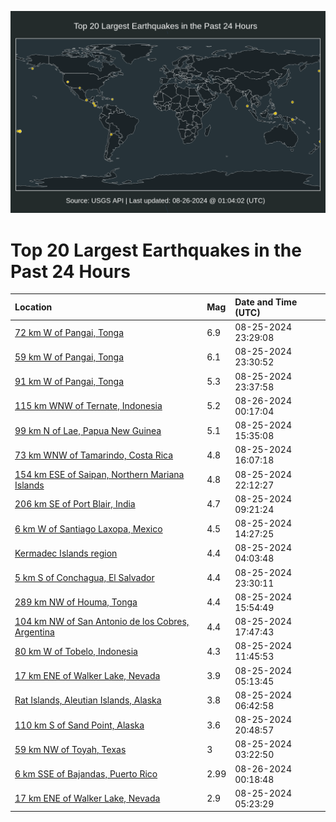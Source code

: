 ![Map](./map.png)

# Top 20 Largest Earthquakes in the Past 24 Hours

| Location | Mag | Date and Time (UTC) |
|:---|:---|:---|
| [72 km W of Pangai, Tonga](https://earthquake.usgs.gov/earthquakes/eventpage/us7000n9dt) | 6.9 | 08-25-2024 23:29:08 |
| [59 km W of Pangai, Tonga](https://earthquake.usgs.gov/earthquakes/eventpage/us7000n9dz) | 6.1 | 08-25-2024 23:30:52 |
| [91 km W of Pangai, Tonga](https://earthquake.usgs.gov/earthquakes/eventpage/us7000n9dy) | 5.3 | 08-25-2024 23:37:58 |
| [115 km WNW of Ternate, Indonesia](https://earthquake.usgs.gov/earthquakes/eventpage/us7000n9en) | 5.2 | 08-26-2024 00:17:04 |
| [99 km N of Lae, Papua New Guinea](https://earthquake.usgs.gov/earthquakes/eventpage/us7000n9bs) | 5.1 | 08-25-2024 15:35:08 |
| [73 km WNW of Tamarindo, Costa Rica](https://earthquake.usgs.gov/earthquakes/eventpage/us7000n9c6) | 4.8 | 08-25-2024 16:07:18 |
| [154 km ESE of Saipan, Northern Mariana Islands](https://earthquake.usgs.gov/earthquakes/eventpage/us7000n9dn) | 4.8 | 08-25-2024 22:12:27 |
| [206 km SE of Port Blair, India](https://earthquake.usgs.gov/earthquakes/eventpage/us7000n9ak) | 4.7 | 08-25-2024 09:21:24 |
| [6 km W of Santiago Laxopa, Mexico](https://earthquake.usgs.gov/earthquakes/eventpage/us7000n9bk) | 4.5 | 08-25-2024 14:27:25 |
| [Kermadec Islands region](https://earthquake.usgs.gov/earthquakes/eventpage/us7000n99h) | 4.4 | 08-25-2024 04:03:48 |
| [5 km S of Conchagua, El Salvador](https://earthquake.usgs.gov/earthquakes/eventpage/us7000n9ds) | 4.4 | 08-25-2024 23:30:11 |
| [289 km NW of Houma, Tonga](https://earthquake.usgs.gov/earthquakes/eventpage/us7000n9c7) | 4.4 | 08-25-2024 15:54:49 |
| [104 km NW of San Antonio de los Cobres, Argentina](https://earthquake.usgs.gov/earthquakes/eventpage/us7000n9cm) | 4.4 | 08-25-2024 17:47:43 |
| [80 km W of Tobelo, Indonesia](https://earthquake.usgs.gov/earthquakes/eventpage/us7000n9az) | 4.3 | 08-25-2024 11:45:53 |
| [17 km ENE of Walker Lake, Nevada](https://earthquake.usgs.gov/earthquakes/eventpage/nn00882964) | 3.9 | 08-25-2024 05:13:45 |
| [Rat Islands, Aleutian Islands, Alaska](https://earthquake.usgs.gov/earthquakes/eventpage/ak024axpqbts) | 3.8 | 08-25-2024 06:42:58 |
| [110 km S of Sand Point, Alaska](https://earthquake.usgs.gov/earthquakes/eventpage/us7000n9d8) | 3.6 | 08-25-2024 20:48:57 |
| [59 km NW of Toyah, Texas](https://earthquake.usgs.gov/earthquakes/eventpage/us7000n997) | 3 | 08-25-2024 03:22:50 |
| [6 km SSE of Bajandas, Puerto Rico](https://earthquake.usgs.gov/earthquakes/eventpage/pr71458203) | 2.99 | 08-26-2024 00:18:48 |
| [17 km ENE of Walker Lake, Nevada](https://earthquake.usgs.gov/earthquakes/eventpage/nn00882969) | 2.9 | 08-25-2024 05:23:29 |
